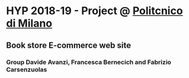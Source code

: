 # HYP 2018-19 - Project @ [Politcnico di Milano](https://polimi.it)

## Book store E-commerce web site

### Group Davide Avanzi, Francesca Bernecich and Fabrizio Carsenzuolas
